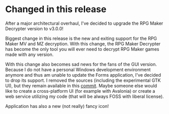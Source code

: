 # Changed in this release

After a major architectural overhaul, I've decided to upgrade the RPG Maker Decrypter version to v3.0.0!

Biggest change in this release is the new and exiting support for the RPG Maker MV and MZ decryption. With this change, the RPG Maker Decrypter has become the only tool you will ever need to decrypt RPG Maker games made with any version.

With this change also becomes sad news for the fans of the GUI version. Because I do not have a personal Windows development environment anymore and thus am unable to update the Forms application, I've decided to drop its support. I removed the sources (including the experimental GTK UI), but they remain available in this [commit](https://github.com/uuksu/RPGMakerDecrypter/tree/1a24e8c0a9bbf7b9b1cb030a6a2eb20882e6df15). Maybe someone else would like to create a cross-platform UI (for example with Avalonia) or create a web service utilizing my code (that will be always FOSS with liberal license).

Application has also a new (not really) fancy icon! 